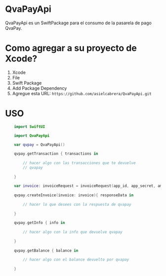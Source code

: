 # QvaPayApi


QvaPayApi es un SwiftPackage para el consumo de la pasarela de pago QvaPay.

# Como agregar a su proyecto de Xcode? 

1. Xcode
2. File
3. Swift Package
4. Add Package Dependency
5. Agregue esta URL:
	```https://github.com/asielcabrera/QvaPayApi.git```

# USO
```swift
	import SwiftUI

	import QvaPayApi

	var qvpay = QvaPayApi()
	
	qvpay.getTransaction { transactions in
	
		// hacer algo con las transacciones que te devuelve
		// qvapay
		
	}
	
	var invoice: invoiceRequest = invoiceRequest(app_id, app_secret, amount, description, remote_id, signed)
	
	qvpay.createInvoice(invoice: invoice){ responseData in
	
		// hacer lo que desees con la respuesta de qvapay
	
	}
	
	qvpay.getInfo { info in
	
		// hacer algo con la info que devuelve qvapay
		
	}
	
	qvpay.getBalance { balance in
	
		// hacer algo con el balance devuelto por qvapay
		
	}
```
